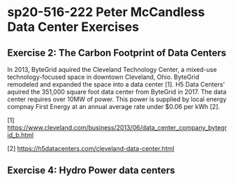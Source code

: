 # sp20-516-222 Peter McCandless Data Center Exercises

## Exercise 2: The Carbon Footprint of Data Centers

In 2013, ByteGrid aquired the Cleveland Technology Center, a mixed-use technology-focused space in downtown Cleveland, Ohio.  ByteGrid remodeled and expanded the space into a data center [1].  H5 Data Centers' aquired the 351,000 square foot data center from ByteGrid in 2017.  The data center requires over 10MW of power.  This power is supplied by local energy compnay First Energy at an annual average rate under $0.06 per kWh [2].

[1] <https://www.cleveland.com/business/2013/06/data_center_company_bytegrid_b.html>

[2] <https://h5datacenters.com/cleveland-data-center.html>

## Exercise 4: Hydro Power data centers


